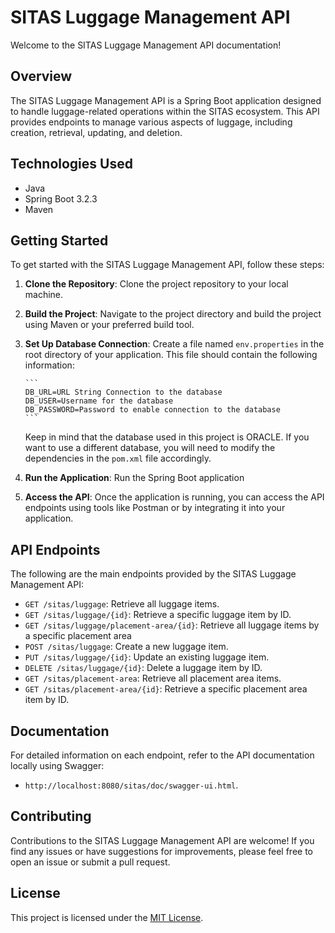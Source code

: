 # SITAS Luggage Management API

Welcome to the SITAS Luggage Management API documentation!

## Overview

The SITAS Luggage Management API is a Spring Boot application designed to handle luggage-related operations within the SITAS ecosystem. This API provides endpoints to manage various aspects of luggage, including creation, retrieval, updating, and deletion.

## Technologies Used

- Java
- Spring Boot 3.2.3
- Maven

## Getting Started

To get started with the SITAS Luggage Management API, follow these steps:

1.  **Clone the Repository**: Clone the project repository to your local machine.
2.  **Build the Project**: Navigate to the project directory and build the project using Maven or your preferred build tool.
3.  **Set Up Database Connection**: Create a file named `env.properties` in the root directory of your application. This file should contain the following information:

        ```
        DB_URL=URL String Connection to the database
        DB_USER=Username for the database
        DB_PASSWORD=Password to enable connection to the database
        ```

    Keep in mind that the database used in this project is ORACLE. If you want to use a different database, you will need to modify the dependencies in the `pom.xml` file accordingly.

4.  **Run the Application**: Run the Spring Boot application
5.  **Access the API**: Once the application is running, you can access the API endpoints using tools like Postman or by integrating it into your application.

## API Endpoints

The following are the main endpoints provided by the SITAS Luggage Management API:

- `GET /sitas/luggage`: Retrieve all luggage items.
- `GET /sitas/luggage/{id}`: Retrieve a specific luggage item by ID.
- `GET /sitas/luggage/placement-area/{id}`: Retrieve all luggage items by a    specific placement area
- `POST /sitas/luggage`: Create a new luggage item.
- `PUT /sitas/luggage/{id}`: Update an existing luggage item.
- `DELETE /sitas/luggage/{id}`: Delete a luggage item by ID.
- `GET /sitas/placement-area`: Retrieve all placement area items.
- `GET /sitas/placement-area/{id}`: Retrieve a specific placement area item by ID.

## Documentation

For detailed information on each endpoint, refer to the API documentation
locally using Swagger:

- `http://localhost:8080/sitas/doc/swagger-ui.html`.

## Contributing

Contributions to the SITAS Luggage Management API are welcome! If you find any issues or have suggestions for improvements, please feel free to open an issue or submit a pull request.

## License

This project is licensed under the [MIT License](LICENSE).
